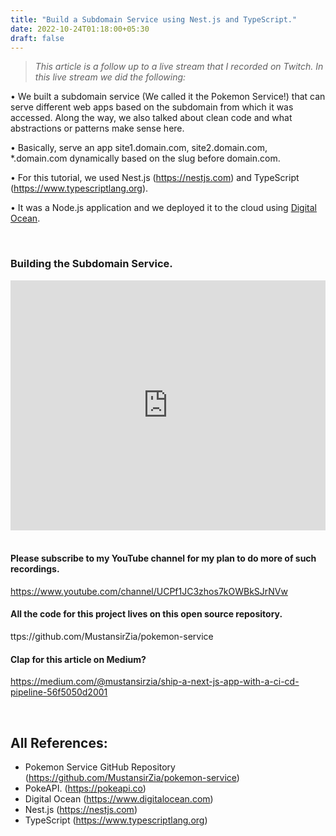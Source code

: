```yaml
---
title: "Build a Subdomain Service using Nest.js and TypeScript."
date: 2022-10-24T01:18:00+05:30
draft: false
---
```


> *This article is a follow up to a live stream that I recorded on Twitch. In this live stream we did the following:*

• We built a subdomain service (We called it the Pokemon Service!) that can serve different web apps based on the subdomain from which it was accessed. Along the way, we also talked about clean code and what abstractions or patterns make sense here.

• Basically, serve an app site1.domain.com, site2.domain.com, *.domain.com dynamically based on the slug before domain.com.

• For this tutorial, we used Nest.js (https://nestjs.com) and TypeScript (https://www.typescriptlang.org).

• It was a Node.js application and we deployed it to the cloud using [Digital Ocean](https://digitalocean.com).

<br />

### Building the Subdomain Service.
<iframe width="100%" height="400" src="https://www.youtube.com/embed/GtZmgr9ihR8" title="Part 1" frameborder="0" allow="accelerometer; autoplay; clipboard-write; encrypted-media; gyroscope; picture-in-picture" allowfullscreen></iframe>

<br />
<br />

#### Please subscribe to my YouTube channel for my plan to do more of such recordings.
https://www.youtube.com/channel/UCPf1JC3zhos7kOWBkSJrNVw

#### All the code for this project lives on this open source repository.
ttps://github.com/MustansirZia/pokemon-service

#### Clap for this article on Medium?
https://medium.com/@mustansirzia/ship-a-next-js-app-with-a-ci-cd-pipeline-56f5050d2001

<br />

## All References:
* Pokemon Service GitHub Repository (https://github.com/MustansirZia/pokemon-service)
* PokeAPI. (https://pokeapi.co)
* Digital Ocean (https://www.digitalocean.com)
* Nest.js (https://nestjs.com)
* TypeScript (https://www.typescriptlang.org)
